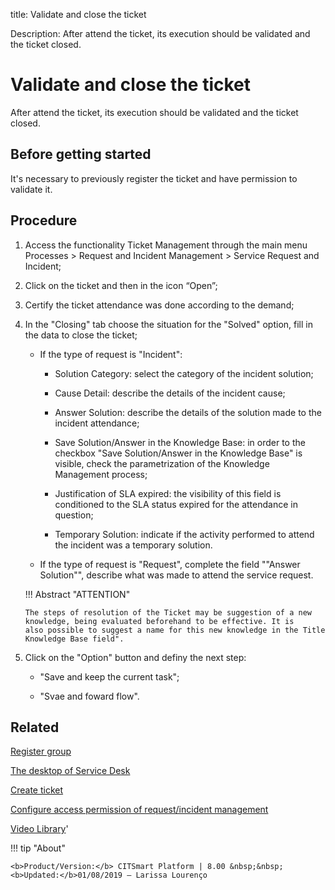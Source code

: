 title: Validate and close the ticket

Description: After attend the ticket, its execution should be validated and the ticket closed.

# Validate and close the ticket
After attend the ticket, its execution should be validated and the ticket closed.

Before getting started
--------------------------

It's necessary to previously register the ticket and have permission to validate
it.

Procedure
-------------

1.  Access the functionality Ticket Management through the main menu Processes
    \> Request and Incident Management \> Service Request and Incident;

2.  Click on the ticket and then in the icon “Open”;

3.  Certify the ticket attendance was done according to the demand;

4.  In the "Closing" tab choose the situation for the "Solved" option, fill in the data to close the ticket;

    - If the type of request is "Incident":
    
         * Solution Category: select the category of the incident solution;
         
         * Cause Detail: describe the details of the incident cause;
         
         * Answer Solution: describe the details of the solution made to the incident attendance;
         
         * Save Solution/Answer in the Knowledge Base: in order to the checkbox "Save Solution/Answer in the Knowledge Base" is visible,
           check the parametrization of the Knowledge Management process;
           
         * Justification of SLA expired: the visibility of this field is conditioned to the SLA status expired for the attendance in
           question;
           
         * Temporary Solution: indicate if the activity performed to attend the incident was a temporary solution.
         
    - If the type of request is "Request", complete the field ""Answer Solution"", describe what was made to attend the service request.    
     
    !!! Abstract "ATTENTION"
    
        The steps of resolution of the Ticket may be suggestion of a new knowledge, being evaluated beforehand to be effective. It is           also possible to suggest a name for this new knowledge in the Title Knowledge Base field".   

5.  Click on the "Option" button and definy the next step:

    -  "Save and keep the current task";
    
    -  "Svae and foward flow".

Related
-----------

[Register group](/en-us/citsmart-platform-8/initial-settings/access-settings/user/register-groups.html)

[The desktop of Service Desk](/en-us/citsmart-platform-8/processes/tickets/use/desktop-of-service-desk.html)

[Create ticket](/en-us/citsmart-platform-8/processes/tickets/use/create-ticket.html)

[Configure access permission of request/incident management](/en-us/citsmart-platform-8/processes/tickets/configuration/configure-access-permission-ticket.html)

<i class='fa fa-youtube-play  fa-2x' style='color:#97ce17;vertical-align: middle;'> </i> [Video Library](https://www.youtube.com/playlist?list=PLB5qK2uzf2RNrJnhiXj3dbmgsm9-quhfz)'

!!! tip "About"

    <b>Product/Version:</b> CITSmart Platform | 8.00 &nbsp;&nbsp;
    <b>Updated:</b>01/08/2019 – Larissa Lourenço

